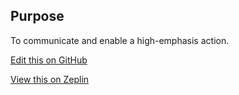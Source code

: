 ## Purpose

To communicate and enable a high-emphasis action.

[Edit this on GitHub](https://github.com/wellcomecollection/wellcomecollection.org/edit/main/common/views/components/ButtonSolid/ButtonSolid/README.md)

[View this on Zeplin](https://zpl.io/VQDgJDk)
